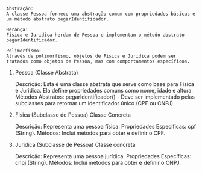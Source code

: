     Abstração: 
    A classe Pessoa fornece uma abstração comum com propriedades básicas e um método abstrato pegarIdentificador.

    Herança: 
    Fisica e Juridica herdam de Pessoa e implementam o método abstrato pegarIdentificador.
    
    Polimorfismo: 
    Através de polimorfismo, objetos de Fisica e Juridica podem ser tratados como objetos de Pessoa, mas com comportamentos específicos.

1. Pessoa (Classe Abstrata)

    Descrição: Esta é uma classe abstrata que serve como base para Fisica e Juridica. Ela define propriedades comuns como nome, idade e altura.
    Métodos Abstratos: pegarIdentificador() - Deve ser implementado pelas subclasses para retornar um identificador único (CPF ou CNPJ).

2. Fisica (Subclasse de Pessoa) Classe Concreta

    Descrição: Representa uma pessoa física.
    Propriedades Específicas: cpf (String).
    Métodos: Inclui métodos para obter e definir o CPF.

3. Juridica (Subclasse de Pessoa) Classe concreta

    Descrição: Representa uma pessoa jurídica.
    Propriedades Específicas: cnpj (String).
    Métodos: Inclui métodos para obter e definir o CNPJ.